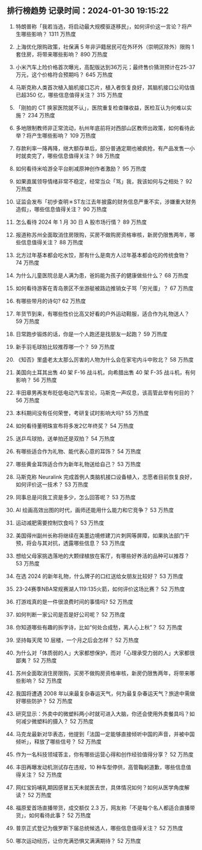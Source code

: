 
## 排行榜趋势 记录时间：2024-01-30 19:15:22
  
  1. 特朗普称「我若当选，将启动最大规模驱逐移民」，如何评价这一言论？将产生哪些影响？ 1311 万热度
    
  2. 上海优化限购政策，社保满 5 年非沪籍居民可在外环外（崇明区除外）限购 1 套住房，将带来哪些影响？ 890 万热度
    
  3. 小米汽车上险价格首次曝光，高配版达到36万元；最终售价猜测预计在25-37万元，这个价格符合预期吗？ 645 万热度
    
  4. 马斯克称人类首次植入脑机接口芯片，植入者恢复良好，其脑机接口公司估值已超350 亿，哪些信息值得关注？ 315 万热度
    
  5. 「刚拍的 CT 换家医院就不认」，医院重复检查赚收益，医检互认为何难以实施？ 234 万热度
    
  6. 多地限制教师非正常流动，杭州年底前将对西部山区教师出政策，如何看待此举？将产生哪些影响？ 109 万热度
    
  7. 存款利率一降再降，继大额存单后，部分普通定期也被疯抢，有产品发售一小时就卖完了，哪些信息值得关注？ 98 万热度
    
  8. 如何看待米哈游全平台削减原神创作者激励？ 95 万热度
    
  9. 如果直属领导情绪非常不稳定，经常当众「骂」我，我该如何与之相处？ 92 万热度
    
  10. 证监会发布「初步查明＊ST左江去年披露的财务信息严重不实，涉嫌重大财务造假」，哪些信息值得关注？ 90 万热度
    
  11. 怎么看待 2024 年 1 月 30 日 A 股市场行情？ 89 万热度
    
  12. 报道称苏州全面取消住房限购，买房不做购房资格审核，新房仍限售两年，哪些信息值得关注？ 88 万热度
    
  13. 北方过年基本都会吃水饺，那有什么是南方人过年基本都会吃的传统食物？ 74 万热度
    
  14. 为什么儿童医院总是人满为患，爸妈能为孩子的健康做些什么？ 68 万热度
    
  15. 如何看待游客在青岛景区不坐游艇被路边推销女子骂「穷光蛋」？ 67 万热度
    
  16. 有哪些带月的诗句? 62 万热度
    
  17. 年货节到来，有哪些性价比高又好看的户外运动鞋服，适合作为礼物送人？ 59 万热度
    
  18. 日常跑步锻炼的话，你是一个人跑还是找朋友一起跑？ 59 万热度
    
  19. 新手羽毛球拍比较推荐哪一个？ 59 万热度
    
  20. 《知否》里盛老太太那么厉害的人物为什么会在家宅内斗中败北？ 58 万热度
    
  21. 美国向土耳其出售 40 架 F-16 战斗机，向希腊出售 40 架 F-35 战斗机，有何影响？ 56 万热度
    
  22. 丰田章男再发布贬低电动汽车言论，马斯克一声叹息，该高管此举有何目的？ 56 万热度
    
  23. 本科期间没有任何荣誉，考研复试时影响大吗? 55 万热度
    
  24. 如何看待董明珠宣布将多发2亿年终奖？ 54 万热度
    
  25. 送乒乓球拍，送单拍还是双拍？ 54 万热度
    
  26. 有哪些适合作为礼物、能代表心意的耳饰？ 54 万热度
    
  27. 哪些黄金耳饰适合作为新年礼物送给自己？ 53 万热度
    
  28. 马斯克称 Neuralink 完成首例人类脑机接口设备植入，志愿者目前恢复良好，如何评价这一技术？ 53 万热度
    
  29. 同事总是问我工资是多少，怎么回答呢？ 53 万热度
    
  30. AI 绘画高效出图的时代，画师还能用什么能力和它竞争？ 53 万热度
    
  31. 运动减肥需要控制饮食吗？ 53 万热度
    
  32. 美国得州副州长称将继续在美墨边境修建刀片刺网等屏障，如果执法部门干预，将会与其对抗，透露哪些信息？ 53 万热度
    
  33. 想给父母家挑选落地的大颗绿植放在客厅，有哪些好养活的品种可以推荐？ 53 万热度
    
  34. 在选 2024 的新年礼物，什么牌子的口红送给女朋友比较好？ 53 万热度
    
  35. 23-24赛季NBA常规赛湖人119:135火箭，如何评价这场比赛？ 52 万热度
    
  36. 打游戏真的是一件很浪费时间的事情吗? 52 万热度
    
  37. 如何判断一家公司是否是好公司呢？ 52 万热度
    
  38. 你知道哪些有趣的拆字诗，比如“何处合成愁，离人心上秋”？ 52 万热度
    
  39. 坚持每天爬 10 层楼，一个月之后会怎样？ 52 万热度
    
  40. 为什么对「体质弱的人」大家都想保护，而对「心理承受力弱的人」大家都很鄙夷？ 52 万热度
    
  41. 苏州全面取消住房限购，买房不做购房资格审核，新房仍限售两年，将带来哪些影响？ 52 万热度
    
  42. 我国将遭遇 2008 年以来最复杂春运天气，何为最复杂春运天气？旅途中需做好哪些防护？ 52 万热度
    
  43. 研究显示：外卖中的微塑料两小时就可进入大脑，你还会使用外卖餐具吗？如何减少微塑料的摄入？ 52 万热度
    
  44. 马克龙最新对华表态，他提到「法国一定能够直接倾听中国的声音，并被中国倾听」，释放了哪些信号？ 52 万热度
    
  45. 作为一名科技领域答主，你有哪些运营心得和创作经验值得分享？ 52 万热度
    
  46. 丰田再曝发动机测试存在违规，10 种车型停供，高管鞠躬道歉，哪些信息值得关注？ 52 万热度
    
  47. 网红宝妈哺乳期因感冒五天未就医去世，具体情况如何？如何从医学角度解读？ 52 万热度
    
  48. 福原爱首场直播带货，成交额仅 2.3 万，网友称「不是每个名人都适合直播带货」，如何看待此事？ 52 万热度
    
  49. 普京正式登记为俄罗斯下届总统候选人，哪些信息值得关注？ 52 万热度
    
  50. 哪次运动经历，让你充满恐惧又满满期待？ 52 万热度
    